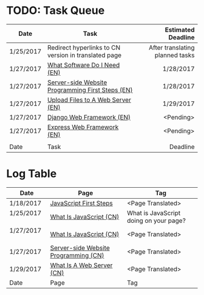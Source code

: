 # TODO: Task Queue
|Date|Task|Estimated Deadline|
|---|---|---:|
|1/25/2017|Redirect hyperlinks to CN version in translated page|After translating planned tasks|
|1/27/2017|[What Software Do I Need (EN)](https://developer.mozilla.org/en-US/docs/Learn/Common_questions/What_software_do_I_need)|1/28/2017|
|1/27/2017|[Server-side Website Programming First Steps (EN)](https://developer.mozilla.org/en-US/docs/Learn/Server-side/First_steps)|1/28/2017|
|1/27/2017|[Upload Files to A Web Server (EN)](https://developer.mozilla.org/en-US/docs/Learn/Common_questions/Upload_files_to_a_web_server)|1/29/2017|
|1/27/2017|[Django Web Framework (EN)](https://developer.mozilla.org/en-US/docs/Learn/Server-side/Django)|\<Pending\>|
|1/27/2017|[Express Web Framework (EN)](https://developer.mozilla.org/en-US/docs/Learn/Server-side/Express_Nodejs)|\<Pending\>|
||[]()||
|Date|Task|Deadline|

# Log Table
| Date        | Page           |Tag|
| ------------- |-------------|---|
|1/18/2017|[JavaScript First Steps](https://developer.mozilla.org/zh-CN/docs/Learn/JavaScript/First_steps)|\<Page Translated\>|
| 1/25/2017      |[What Is JavaScript (CN)](https://developer.mozilla.org/zh-CN/docs/Learn/JavaScript/First_steps/What_is_JavaScript)|What is JavaScript doing on your page?|
| 1/27/2017      |[What Is JavaScript (CN)](https://developer.mozilla.org/zh-CN/docs/Learn/JavaScript/First_steps/What_is_JavaScript)|\<Page Translated\>|
|1/27/2017|[Server-side Website Programming (CN)](https://developer.mozilla.org/zh-CN/docs/Learn/Server-side)|\<Page Translated\>|
|1/29/2017|[What Is A Web Server (CN)](https://developer.mozilla.org/zh-CN/docs/Learn/Common_questions/What_is_a_web_server)|\<Page Translated\>|
|Date|Page|Tag|
